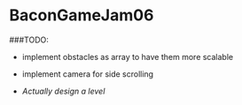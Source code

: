 BaconGameJam06
==============


###TODO:

  * implement obstacles as array to have them more scalable
  * implement camera for side scrolling

  * *Actually design a level*

